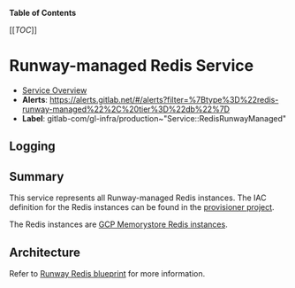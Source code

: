 <!-- MARKER: do not edit this section directly. Edit services/service-catalog.yml then run scripts/generate-docs -->

**Table of Contents**

[[_TOC_]]

# Runway-managed Redis Service

* [Service Overview](https://dashboards.gitlab.net/d/runway/redis-overview)
* **Alerts**: <https://alerts.gitlab.net/#/alerts?filter=%7Btype%3D%22redis-runway-managed%22%2C%20tier%3D%22db%22%7D>
* **Label**: gitlab-com/gl-infra/production~"Service::RedisRunwayManaged"

## Logging

<!-- END_MARKER -->

## Summary

This service represents all Runway-managed Redis instances. The IAC definition for the Redis instances can be found in the [provisioner project](https://gitlab.com/gitlab-com/gl-infra/platform/runway/provisioner/-/blob/main/memorystore.tf).

The Redis instances are [GCP Memorystore Redis instances](https://cloud.google.com/memorystore/docs/redis/memorystore-for-redis-overview).

## Architecture

Refer to [Runway Redis blueprint](https://runway-docs-4jdf82.runway.gitlab.net/reference/blueprints/redis/) for more information.

<!-- ## Performance -->

<!-- ## Scalability -->

<!-- ## Availability -->

<!-- ## Durability -->

<!-- ## Security/Compliance -->

<!-- ## Monitoring/Alerting -->

<!-- ## Links to further Documentation -->
